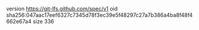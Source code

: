 version https://git-lfs.github.com/spec/v1
oid sha256:047aac17eef6327c7345d78f3ec39e5f48297c27a7b386a4ba8f48f4662e67a4
size 336
